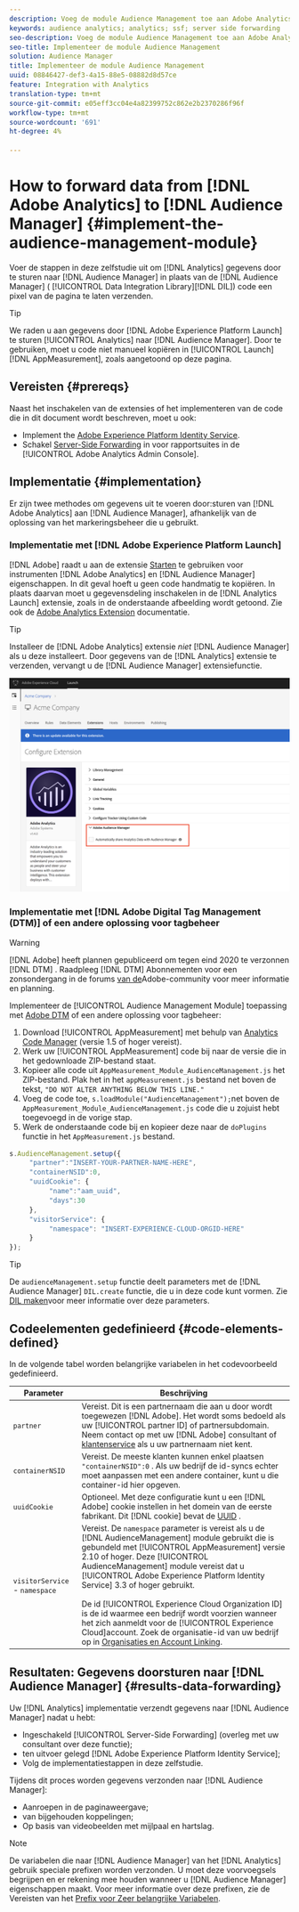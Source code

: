 ```yaml
---
description: Voeg de module Audience Management toe aan Adobe Analytics AppMeasurement om Analytics-gegevens door te sturen naar Audience Manager in plaats van dat de DIL-code (Audience Manager Data Integration Library) een pixel van de pagina verzendt.
keywords: audience analytics; analytics; ssf; server side forwarding
seo-description: Voeg de module Audience Management toe aan Adobe Analytics AppMeasurement om Analytics-gegevens door te sturen naar Audience Manager in plaats van dat de DIL-code (Audience Manager Data Integration Library) een pixel van de pagina verzendt.
seo-title: Implementeer de module Audience Management
solution: Audience Manager
title: Implementeer de module Audience Management
uuid: 08846427-def3-4a15-88e5-08882d8d57ce
feature: Integration with Analytics
translation-type: tm+mt
source-git-commit: e05eff3cc04e4a82399752c862e2b2370286f96f
workflow-type: tm+mt
source-wordcount: '691'
ht-degree: 4%

---
```



# How to forward data from [!DNL Adobe Analytics] to [!DNL Audience Manager] {#implement-the-audience-management-module}

Voer de stappen in deze zelfstudie uit om [!DNL Analytics] gegevens door te sturen naar [!DNL Audience Manager] in plaats van de [!DNL Audience Manager] ( [!UICONTROL Data Integration Library][!DNL DIL]) code een pixel van de pagina te laten verzenden.

>[!TIP]
>
>We raden u aan gegevens door [!DNL Adobe Experience Platform Launch] te sturen [!UICONTROL Analytics] naar [!DNL Audience Manager]. Door te gebruiken, moet u code niet manueel kopiëren in [!UICONTROL Launch][!DNL AppMeasurement], zoals aangetoond op deze pagina.

## Vereisten {#prereqs}

Naast het inschakelen van de extensies of het implementeren van de code die in dit document wordt beschreven, moet u ook:

* Implement the [Adobe Experience Platform Identity Service](https://docs.adobe.com/content/help/nl-NL/id-service/using/home.html).
* Schakel [Server-Side Forwarding](https://docs.adobe.com/help/en/analytics/admin/admin-tools/server-side-forwarding/ssf.html) in voor rapportsuites in de [!UICONTROL Adobe Analytics Admin Console].

## Implementatie {#implementation}

Er zijn twee methodes om gegevens uit te voeren door:sturen van [!DNL Adobe Analytics] aan [!DNL Audience Manager], afhankelijk van de oplossing van het markeringsbeheer die u gebruikt.

### Implementatie met [!DNL Adobe Experience Platform Launch]

[!DNL Adobe] raadt u aan de extensie [Starten](https://docs.adobe.com/content/help/en/launch/using/overview.html) te gebruiken voor instrumenten [!DNL Adobe Analytics] en [!DNL Audience Manager] eigenschappen. In dit geval hoeft u geen code handmatig te kopiëren. In plaats daarvan moet u gegevensdeling inschakelen in de [!DNL Analytics Launch] extensie, zoals in de onderstaande afbeelding wordt getoond. Zie ook de [Adobe Analytics Extension](https://docs.adobe.com/content/help/en/launch/using/extensions-ref/adobe-extension/analytics-extension/overview.html#adobe-audience-manager) documentatie.

>[!TIP]
>
>Installeer de [!DNL Adobe Analytics] extensie *niet* [!DNL Audience Manager] als u deze installeert. Door gegevens van de [!DNL Analytics] extensie te verzenden, vervangt u de [!DNL Audience Manager] extensiefunctie.

![Gegevens delen inschakelen van de Adobe Analytics-extensie naar Audience Manager](/help/using/integration/assets/analytics-to-aam.png)

### Implementatie met [!DNL Adobe Digital Tag Management (DTM)] of een andere oplossing voor tagbeheer

>[!WARNING]
>
>[!DNL Adobe] heeft plannen gepubliceerd om tegen eind 2020 te verzonnen [!DNL DTM] . Raadpleeg [!DNL DTM] Abonnementen voor een zonsondergang in de forums [van de](https://forums.adobe.com/community/experience-cloud/platform/launch/blog/2018/10/05/dtm-plans-for-a-sunset)Adobe-community voor meer informatie en planning.

Implementeer de [!UICONTROL Audience Management Module] toepassing met [Adobe DTM](https://docs.adobe.com/content/help/nl-NL/dtm/using/dtm-home.html) of een andere oplossing voor tagbeheer:

1. Download [!UICONTROL AppMeasurement] met behulp van [Analytics Code Manager](https://docs.adobe.com/content/help/nl-NL/analytics/admin/admin-tools/code-manager-admin.html) (versie 1.5 of hoger vereist).
1. Werk uw [!UICONTROL AppMeasurement] code bij naar de versie die in het gedownloade ZIP-bestand staat.
1. Kopieer alle code uit `AppMeasurement_Module_AudienceManagement.js` het ZIP-bestand. Plak het in het `appMeasurement.js` bestand net boven de tekst, `"DO NOT ALTER ANYTHING BELOW THIS LINE."`
1. Voeg de code toe, `s.loadModule("AudienceManagement");`net boven de `AppMeasurement_Module_AudienceManagement.js` code die u zojuist hebt toegevoegd in de vorige stap.
1. Werk de onderstaande code bij en kopieer deze naar de `doPlugins` functie in het `AppMeasurement.js` bestand.

```js
s.AudienceManagement.setup({ 
     "partner":"INSERT-YOUR-PARTNER-NAME-HERE", 
     "containerNSID":0, 
     "uuidCookie": { 
          "name":"aam_uuid", 
          "days":30
     },
     "visitorService": {
          "namespace": "INSERT-EXPERIENCE-CLOUD-ORGID-HERE" 
     } 
});
```

>[!TIP]
>
>De `audienceManagement.setup` functie deelt parameters met de [!DNL Audience Manager] `DIL.create` functie, die u in deze code kunt vormen. Zie [DIL maken](../../dil/dil-class-overview/dil-create.md#dil-create)voor meer informatie over deze parameters.

## Codeelementen gedefinieerd {#code-elements-defined}

In de volgende tabel worden belangrijke variabelen in het codevoorbeeld gedefinieerd.

| Parameter | Beschrijving |
|--- |--- |
| `partner` | Vereist. Dit is een partnernaam die aan u door wordt toegewezen [!DNL Adobe]. Het wordt soms bedoeld als uw [!UICONTROL partner ID] of partnersubdomain.  Neem contact op met uw [!DNL Adobe] consultant of [klantenservice](https://helpx.adobe.com/marketing-cloud/contact-support.html) als u uw partnernaam niet kent. |
| `containerNSID` | Vereist. De meeste klanten kunnen enkel plaatsen `"containerNSID":0` . Als uw bedrijf de id-syncs echter moet aanpassen met een andere container, kunt u die container-id hier opgeven. |
| `uuidCookie` | Optioneel. Met deze configuratie kunt u een [!DNL Adobe] cookie instellen in het domein van de eerste fabrikant. Dit [!DNL cookie] bevat de [UUID](../../reference/ids-in-aam.md) . |
| `visitorService` - `namespace` | Vereist. De `namespace` parameter is vereist als u de [!DNL AudienceManagement] module gebruikt die is gebundeld met [!UICONTROL AppMeasurement] versie 2.10 of hoger. Deze [!UICONTROL AudienceManagement] module vereist dat u [!UICONTROL Adobe Experience Platform Identity Service] 3.3 of hoger gebruikt. <br><br>De id [!UICONTROL Experience Cloud Organization ID] is de id waarmee een bedrijf wordt voorzien wanneer het zich aanmeldt voor de [!UICONTROL Experience Cloud]account. Zoek de organisatie-id van uw bedrijf op in [Organisaties en Account Linking](https://docs.adobe.com/content/help/en/core-services/interface/manage-users-and-products/organizations.html). |

## Resultaten: Gegevens doorsturen naar [!DNL Audience Manager] {#results-data-forwarding}

Uw [!DNL Analytics] implementatie verzendt gegevens naar [!DNL Audience Manager] nadat u hebt:

* Ingeschakeld [!UICONTROL Server-Side Forwarding] (overleg met uw consultant over deze functie);
* ten uitvoer gelegd [!DNL Adobe Experience Platform Identity Service];
* Volg de implementatiestappen in deze zelfstudie.

Tijdens dit proces worden gegevens verzonden naar [!DNL Audience Manager]:

* Aanroepen in de paginaweergave;
* van bijgehouden koppelingen;
* Op basis van videobeelden met mijlpaal en hartslag.

>[!NOTE]
>
>De variabelen die naar [!DNL Audience Manager] van het [!DNL Analytics] gebruik speciale prefixen worden verzonden. U moet deze voorvoegsels begrijpen en er rekening mee houden wanneer u [!DNL Audience Manager] eigenschappen maakt. Voor meer informatie over deze prefixen, zie de Vereisten van het [Prefix voor Zeer belangrijke Variabelen](../../features/traits/trait-variable-prefixes.md).
